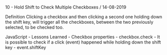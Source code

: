 10 - Hold Shift to Check Multiple Checkboxes / 14-08-2019

Definition
    Clicking a checkbox and then clicking a second one holding down the shift key,
    will trigger all the checkboxes, between the two previously selected, to be checked too.

JavaScript - Lessons Learned
    - Checkbox properties
        - checkbox.check
    - It is possible to check if a click (event) happened while holding down the shift key
        - event.shiftKey